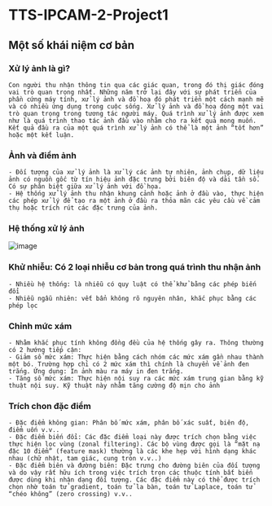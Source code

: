 # TTS-IPCAM-2-Project1
## Một số khái niệm cơ bản
### Xử lý ảnh là gì?
    Con người thu nhận thông tin qua các giác quan, trong đó thị giác đóng vai trò quan trọng nhất. Những năm trở lại đây với sự phát triển của phần cứng máy tính, xử lý ảnh và đồ hoạ đó phát triển một cách mạnh mẽ và có nhiều ứng dụng trong cuộc sống. Xử lý ảnh và đồ hoạ đóng một vai trò quan trọng trong tương tác người máy. Quá trình xử lý ảnh được xem như là quá trình thao tác ảnh đầu vào nhằm cho ra kết quả mong muốn. Kết quả đầu ra của một quá trình xử lý ảnh có thể là một ảnh “tốt hơn” hoặc một kết luận.
### Ảnh và điểm ảnh
    - Đối tượng của xử lý ảnh là xử lý các ảnh tự nhiên, ảnh chụp, dữ liệu ảnh có nguồn gốc từ tín hiệu ảnh đặc trưng bởi biên độ và dải tần số. Có sự phân biệt giữa xử lý ảnh với đồ họa.
    - Hệ thống xử lý ảnh thu nhận khung cảnh hoặc ảnh ở đầu vào, thực hiện các phép xử lý để tạo ra một ảnh ở đầu ra thỏa mãn các yêu cầu về cảm thụ hoặc trích rút các đặc trưng của ảnh.
### Hệ thống xử lý ảnh
![image](https://ibb.co/qYVpv0B)
### Khử nhiễu: Có 2 loại nhiễu cơ bản trong quá trình thu nhận ảnh
    - Nhiều hệ thống: là nhiễu có quy luật có thể khử bằng các phép biến đổi
    - Nhiễu ngẫu nhiên: vết bẩn không rõ nguyên nhân, khắc phục bằng các phép lọc
### Chỉnh mức xám
    - Nhằm khắc phục tính không đồng đều của hệ thống gây ra. Thông thường có 2 hướng tiếp cận:
    - Giảm số mức xám: Thực hiện bằng cách nhóm các mức xám gần nhau thành một bó. Trường hợp chỉ có 2 mức xám thì chính là chuyển về ảnh đen trắng. Ứng dụng: In ảnh màu ra máy in đen trắng.
    - Tăng số mức xám: Thực hiện nội suy ra các mức xám trung gian bằng kỹ thuật nội suy. Kỹ thuật này nhằm tăng cường độ mịn cho ảnh
### Trích chon đặc điểm
    - Đặc điểm không gian: Phân bố mức xám, phân bố xác suất, biên độ, điểm uốn v.v.. 
    - Đặc điểm biến đổi: Các đặc điểm loại này được trích chọn bằng việc thực hiện lọc vùng (zonal filtering). Các bộ vùng được gọi là “mặt nạ đặc 10 điểm” (feature mask) thường là các khe hẹp với hình dạng khác nhau (chữ nhật, tam giác, cung tròn v.v..) 
    - Đặc điểm biên và đường biên: Đặc trưng cho đường biên của đối tượng và do vậy rất hữu ích trong việc trích trọn các thuộc tính bất biến được dùng khi nhận dạng đối tượng. Các đặc điểm này có thể được trích chọn nhờ toán tử gradient, toán tử la bàn, toán tử Laplace, toán tử “chéo không” (zero crossing) v.v.. 
